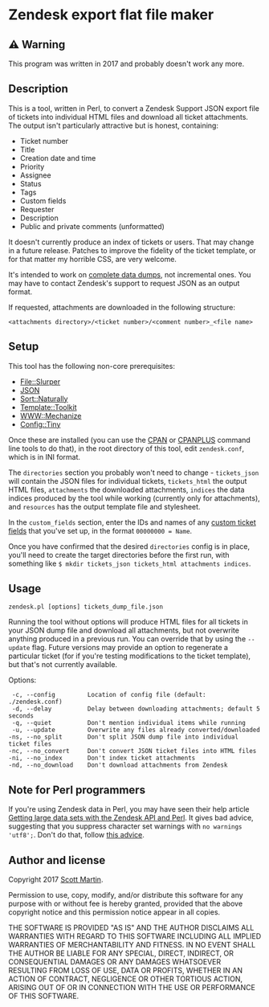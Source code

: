 # Zendesk export flat file maker

## ⚠️ Warning

This program was written in 2017 and probably doesn't work any more.

## Description

This is a tool, written in Perl, to convert a Zendesk Support JSON export file
of tickets into individual HTML files and download all ticket attachments. The
output isn't particularly attractive but is honest, containing:

- Ticket number
- Title
- Creation date and time
- Priority
- Assignee
- Status
- Tags
- Custom fields
- Requester
- Description
- Public and private comments (unformatted)

It doesn't currently produce an index of tickets or users. That may change in
a future release. Patches to improve the fidelity of the ticket template, or
for that matter my horrible CSS, are very welcome.

It's intended to work on [complete data dumps](https://support.zendesk.com/hc/en-us/articles/115006773728-What-is-the-recommended-method-to-regularly-export-Zendesk-Support-data-),
not incremental ones. You may have to contact Zendesk's support to request
JSON as an output format.

If requested, attachments are downloaded in the following structure:

`<attachments directory>/<ticket number>/<comment number>_<file name>`

## Setup

This tool has the following non-core prerequisites:
- [File::Slurper](https://metacpan.org/pod/File::Slurper)
- [JSON](https://metacpan.org/pod/JSON)
- [Sort::Naturally](https://metacpan.org/pod/Sort::Naturally)
- [Template::Toolkit](https://metacpan.org/pod/Template::Toolkit)
- [WWW::Mechanize](https://metacpan.org/pod/WWW::Mechanize)
- [Config::Tiny](https://metacpan.org/pod/Config::Tiny)

Once these are installed (you can use the [CPAN](https://metacpan.org/pod/CPAN)
or [CPANPLUS](https://metacpan.org/pod/CPANPLUS) command line tools to do
that), in the root directory of this tool, edit `zendesk.conf`, which is in
INI format.

The `directories` section you probably won't need to change - `tickets_json`
will contain the JSON files for individual tickets, `tickets_html` the output
HTML files, `attachments` the downloaded attachments, `indices` the data
indices produced by the tool while working (currently only for attachments),
and `resources` has the output template file and stylesheet.

In the `custom_fields` section, enter the IDs and names of any [custom ticket
fields](https://support.zendesk.com/hc/en-us/articles/203661496-Adding-custom-fields-to-your-tickets-and-support-request-forms)
that you've set up, in the format `00000000 = Name`.

Once you have confirmed that the desired `directories` config is in place, you'll need to create the target directories before the first run, with something like
`$ mkdir tickets_json tickets_html attachments indices`.

## Usage

`zendesk.pl [options] tickets_dump_file.json`

Running the tool without options will produce HTML files for all tickets in
your JSON dump file and download all attachments, but not overwrite anything
produced in a previous run. You can override that by using the `--update`
flag. Future versions may provide an option to regenerate a particular ticket
(for if you're testing modifications to the ticket template), but that's not
currently available.

Options:
```
 -c, --config         Location of config file (default: ./zendesk.conf)
 -d, --delay          Delay between downloading attachments; default 5 seconds
 -q, --quiet          Don't mention individual items while running
 -u, --update         Overwrite any files already converted/downloaded
-ns, --no_split       Don't split JSON dump file into individual ticket files
-nc, --no_convert     Don't convert JSON ticket files into HTML files
-ni, --no_index       Don't index ticket attachments
-nd, --no_download    Don't download attachments from Zendesk
```

## Note for Perl programmers

If you're using Zendesk data in Perl, you may have seen their help article
[Getting large data sets with the Zendesk API and Perl](https://help.zendesk.com/hc/en-us/articles/229137047-Getting-large-data-sets-with-the-Zendesk-API-and-Perl). It
gives bad advice, suggesting that you suppress character set warnings with
`no warnings 'utf8';`. Don't do that, follow [this advice](https://stackoverflow.com/a/6221297/3358139).

## Author and license

Copyright 2017 [Scott Martin](https://github.com/scottdotjs).

Permission to use, copy, modify, and/or distribute this software for any purpose with or without fee is hereby granted, provided that the above copyright notice and this permission notice appear in all copies.

THE SOFTWARE IS PROVIDED "AS IS" AND THE AUTHOR DISCLAIMS ALL WARRANTIES WITH REGARD TO THIS SOFTWARE INCLUDING ALL IMPLIED WARRANTIES OF MERCHANTABILITY AND FITNESS. IN NO EVENT SHALL THE AUTHOR BE LIABLE FOR ANY SPECIAL, DIRECT, INDIRECT, OR CONSEQUENTIAL DAMAGES OR ANY DAMAGES WHATSOEVER RESULTING FROM LOSS OF USE, DATA OR PROFITS, WHETHER IN AN ACTION OF CONTRACT, NEGLIGENCE OR OTHER TORTIOUS ACTION, ARISING OUT OF OR IN CONNECTION WITH THE USE OR PERFORMANCE OF THIS SOFTWARE.
